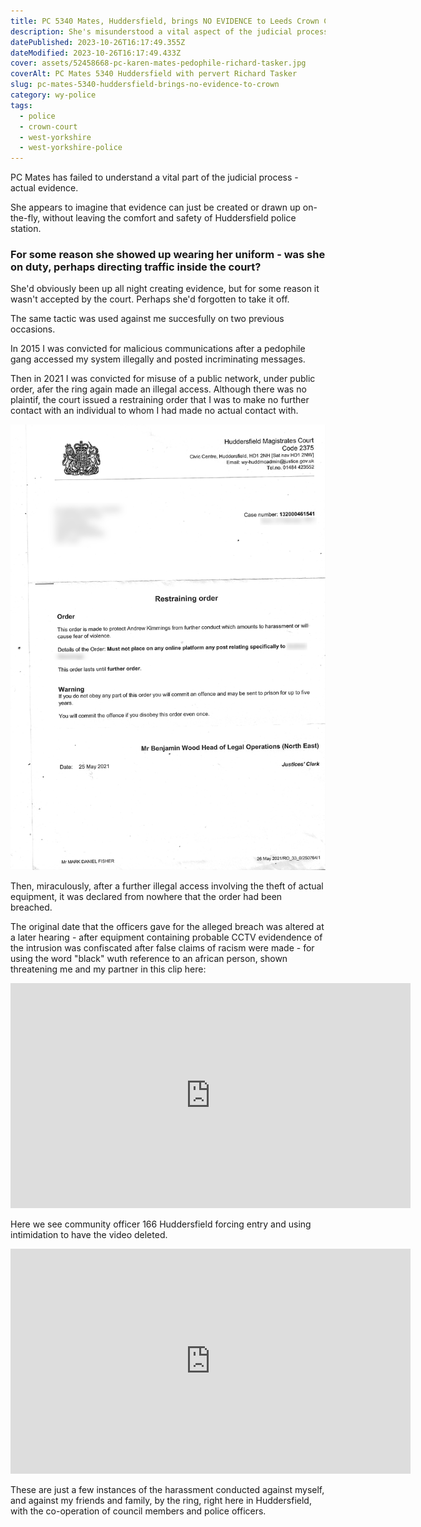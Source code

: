 ```yaml
---
title: PC 5340 Mates, Huddersfield, brings NO EVIDENCE to Leeds Crown Court
description: She's misunderstood a vital aspect of the judicial process - actual evidence
datePublished: 2023-10-26T16:17:49.355Z
dateModified: 2023-10-26T16:17:49.433Z
cover: assets/52458668-pc-karen-mates-pedophile-richard-tasker.jpg
coverAlt: PC Mates 5340 Huddersfield with pervert Richard Tasker
slug: pc-mates-5340-huddersfield-brings-no-evidence-to-crown
category: wy-police
tags:
  - police
  - crown-court
  - west-yorkshire
  - west-yorkshire-police
---
```

PC Mates has failed to understand a vital part of the judicial process - actual evidence.

She appears to imagine that evidence can just be created or drawn up on-the-fly, 
without leaving the comfort and safety of Huddersfield police station.

### For some reason she showed up wearing her uniform - was she on duty, perhaps directing traffic inside the court?

She'd obviously been up all night creating evidence, but for some reason it wasn't accepted by the court. Perhaps she'd forgotten to take it off.

The same tactic was used against me succesfully on two previous occasions.

In 2015 I was convicted for malicious communications after a pedophile gang accessed my system illegally and posted incriminating messages.

Then in 2021 I was convicted for misuse of a public network, under public order, afer the ring again made an illegal access. Although there was no plaintif, the court issued a restraining order that I was to make no further contact with an individual to whom I had made no actual contact with.

![](assets/restraining-order-redacted.png)

Then, miraculously, after a further illegal access involving the theft of actual equipment, it was declared from nowhere that the order had been breached.

The original date that the officers gave for the alleged breach was altered at a later hearing - after equipment containing probable CCTV evidendence of the intrusion was confiscated after false claims of racism were made - for using the word "black" wuth reference to an african person, shown threatening me and my partner in this clip here:

<iframe width="640" height="360" src="https://www.youtube.com/embed/NApDyIOnWsA" title="&quot;Dirty Ivor&quot; (Ivor Richards) - Stalks and Threatens Innocent Couple" frameborder="0" allow="accelerometer; autoplay; clipboard-write; encrypted-media; gyroscope; picture-in-picture; web-share" allowfullscreen></iframe>

Here we see community officer 166 Huddersfield forcing entry and using intimidation to have the video deleted.

<iframe width="640" height="360" src="https://www.youtube.com/embed/BowMr-fPID0" title="PCSO 866 Huddersfield steps out of line" frameborder="0" allow="accelerometer; autoplay; clipboard-write; encrypted-media; gyroscope; picture-in-picture; web-share" allowfullscreen></iframe>

These are just a few instances of the harassment conducted against myself, and against my friends and family, by the ring, right here in Huddersfield, with the co-operation of council members and police officers.
